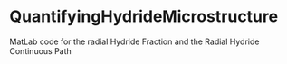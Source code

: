 # QuantifyingHydrideMicrostructure
MatLab code for the radial Hydride Fraction and the Radial Hydride Continuous Path
